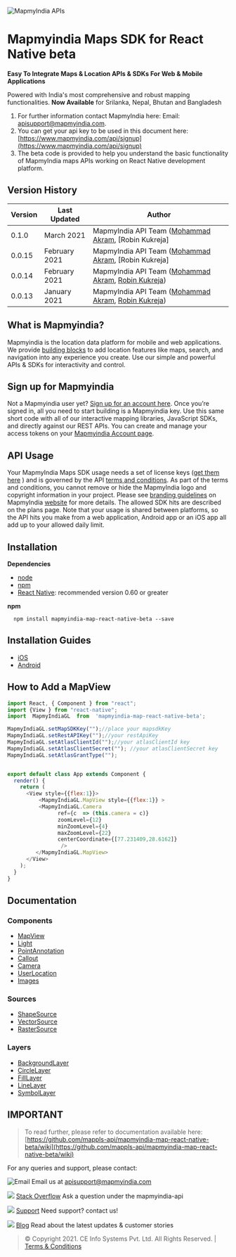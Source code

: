 ﻿
![MapmyIndia APIs](https://www.mapmyindia.com/api/img/mapmyindia-api.png)

# Mapmyindia Maps SDK for React Native beta

**Easy To Integrate Maps & Location APIs & SDKs For Web & Mobile Applications**

Powered with India's most comprehensive and robust mapping functionalities.
**Now Available**  for Srilanka, Nepal, Bhutan and Bangladesh

1. For further information contact MapmyIndia here:
Email: [apisupport@mapmyindia.com](mailto:apisupport@mapmyindia.com).
2. You can get your api key to be used in this document here: [https://www.mapmyindia.com/api/signup](https://www.mapmyindia.com/api/signup)
3. The beta code is provided to help you understand the basic functionality of MapmyIndia maps APIs working on React Native development platform.

## Version History

| Version | Last Updated | Author |
| ---- | ---- | ---- |
| 0.1.0 | March 2021 |MapmyIndia API Team ([Mohammad Akram](https://github.com/mdakram), [Robin Kukreja] |
| 0.0.15 | February 2021 |MapmyIndia API Team ([Mohammad Akram](https://github.com/mdakram), [Robin Kukreja] |
| 0.0.14 | February 2021 | MapmyIndia API Team ([Mohammad Akram](https://github.com/mdakram), [Robin Kukreja](https://github.com/spacekingindia)) |
| 0.0.13 | January 2021 | MapmyIndia API Team ([Mohammad Akram](https://github.com/mdakram), [Robin Kukreja](https://github.com/spacekingindia)) |
## What is Mapmyindia?

Mapmyindia is the location data platform for mobile and web applications. We provide [building blocks](https://www.mapmyindia.com/) to add location features like maps, search, and navigation into any experience you create. Use our simple and powerful APIs & SDKs for interactivity and control.

## Sign up for Mapmyindia

Not a Mapmyindia user yet? [Sign up for an account here](https://www.mapmyindia.com/api/signup). Once you’re signed in, all you need to start building is a Mapmyindia key. Use this same short code with all of our interactive mapping libraries, JavaScript SDKs, and directly against our REST APIs. You can create and manage your access tokens on your [Mapmyindia Account page](https://www.mapmyindia.com/api/dashboard).

## API Usage
Your MapmyIndia Maps SDK usage needs a set of license keys ([get them here](http://www.mapmyindia.com/api/signup) ) and is governed by the API [terms and conditions](https://www.mapmyindia.com/api/terms-&-conditions).
As part of the terms and conditions, you cannot remove or hide the MapmyIndia logo and copyright information in your project.
Please see [branding guidelines](https://www.mapmyindia.com/api/advanced-maps/API-Branding-Guidelines.pdf) on MapmyIndia [website](https://www.mapmyindia.com/api) for more details.
The allowed SDK hits are described on the plans page. Note that your usage is
shared between platforms, so the API hits you make from a web application, Android app or an iOS app all add up to your allowed daily limit.


## Installation

**Dependencies**

* [node](https://nodejs.org)
* [npm](https://www.npmjs.com/)
* [React Native](https://facebook.github.io/react-native/):  recommended version 0.60 or greater

**npm**
```
  npm install mapmyindia-map-react-native-beta --save
```

## Installation Guides

* [iOS](https://github.com/mappls-api/mapmyindia-map-react-native-beta/wiki/iOSInstall)
* [Android](https://github.com/mappls-api/mapmyindia-map-react-native-beta/wiki/android_install)

## How to Add a MapView

~~~javascript
import React, { Component } from "react";
import {View } from "react-native";
import  MapmyIndiaGL  from  'mapmyindia-map-react-native-beta';

MapmyIndiaGL.setMapSDKKey("");//place your mapsdkKey
MapmyIndiaGL.setRestAPIKey("");//your restApiKey
MapmyIndiaGL.setAtlasClientId("");//your atlasClientId key
MapmyIndiaGL.setAtlasClientSecret(""); //your atlasClientSecret key
MapmyIndiaGL.setAtlasGrantType("");


export default class App extends Component {
  render() {
    return (
      <View style={{flex:1}}>
          <MapmyIndiaGL.MapView style={{flex:1}} >
		  <MapmyIndiaGL.Camera
                ref={c  => (this.camera = c)}
                zoomLevel={12}
                minZoomLevel={4}
                maxZoomLevel={22}
                centerCoordinate={[77.231409,28.6162]}
                 />
		 </MapmyIndiaGL.MapView>
      </View>
    );
  }
}
~~~

## Documentation

### Components
* [MapView](https://github.com/mappls-api/mapmyindia-map-react-native-beta/wiki/MapView)
* [Light](https://github.com/mappls-api/mapmyindia-map-react-native-beta/wiki/Light)
* [PointAnnotation](https://github.com/mappls-api/mapmyindia-map-react-native-beta/wiki/PointAnnotation)
* [Callout](https://github.com/mappls-api/mapmyindia-map-react-native-beta/wiki/Callout)
*  [Camera](https://github.com/mappls-api/mapmyindia-map-react-native-beta/wiki/Camera)
* [UserLocation](https://github.com/mappls-api/mapmyindia-map-react-native-beta/wiki/UserLocation)
*  [Images](https://github.com/mappls-api/mapmyindia-map-react-native-beta/wiki/Images)

### Sources
* [ShapeSource](https://github.com/mappls-api/mapmyindia-map-react-native-beta/wiki/ShapeSource)
*  [VectorSource](https://github.com/mappls-api/mapmyindia-map-react-native-beta/wiki/VectorSource)
* [RasterSource](https://github.com/mappls-api/mapmyindia-map-react-native-beta/wiki/RasterSource)

### Layers
* [BackgroundLayer](https://github.com/mappls-api/mapmyindia-map-react-native-beta/wiki/BackgroundLayer)
* [CircleLayer](https://github.com/mappls-api/mapmyindia-map-react-native-beta/wiki/CircleLayer)
* [FillLayer](https://github.com/mappls-api/mapmyindia-map-react-native-beta/wiki/FillLayer)
* [LineLayer](https://github.com/mappls-api/mapmyindia-map-react-native-beta/wiki/LineLayer)
* [SymbolLayer](https://github.com/mappls-api/mapmyindia-map-react-native-beta/wiki/SymbolLayer)

## IMPORTANT

>To read further, please refer to documentation available here: [https://github.com/mappls-api/mapmyindia-map-react-native-beta/wiki](https://github.com/mappls-api/mapmyindia-map-react-native-beta/wiki)

For any queries and support, please contact:

![Email](https://www.google.com/a/cpanel/mapmyindia.co.in/images/logo.gif?service=google_gsuite)
Email us at [apisupport@mapmyindia.com](mailto:apisupport@mapmyindia.com)

![](https://www.mapmyindia.com/api/img/icons/stack-overflow.png)
[Stack Overflow](https://stackoverflow.com/questions/tagged/mapmyindia-api)
Ask a question under the mapmyindia-api

![](https://www.mapmyindia.com/api/img/icons/support.png)
[Support](https://www.mapmyindia.com/api/index.php#f_cont)
Need support? contact us!

![](https://www.mapmyindia.com/api/img/icons/blog.png)
[Blog](http://www.mapmyindia.com/blog/)
Read about the latest updates & customer stories


> © Copyright 2021. CE Info Systems Pvt. Ltd. All Rights Reserved. | [Terms & Conditions](http://www.mapmyindia.com/api/terms-&-conditions)

